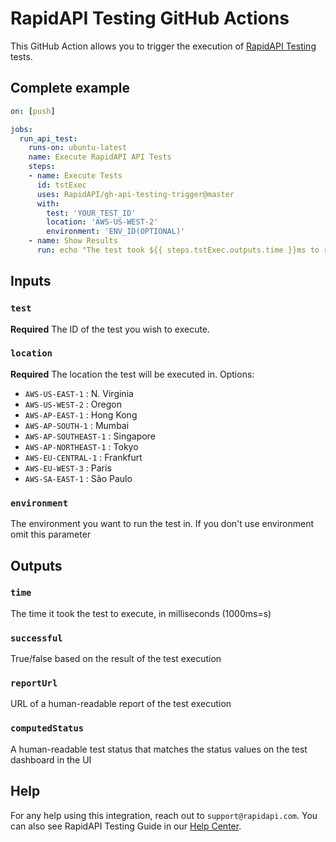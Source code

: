 # RapidAPI Testing GitHub Actions

This GitHub Action allows you to trigger the execution of [RapidAPI Testing](https://rapidapi.com/testing) tests.

## Complete example

```yaml
on: [push]

jobs:
  run_api_test:
    runs-on: ubuntu-latest
    name: Execute RapidAPI API Tests
    steps:
    - name: Execute Tests
      id: tstExec
      uses: RapidAPI/gh-api-testing-trigger@master
      with:
        test: 'YOUR_TEST_ID'
        location: 'AWS-US-WEST-2'
        environment: 'ENV_ID(OPTIONAL)'
    - name: Show Results
      run: echo "The test took ${{ steps.tstExec.outputs.time }}ms to run"; echo "The test result was ${{ steps.tstExec.outputs.computedStatus }}"; echo "View Report - ${{ steps.tstExec.outputs.reportUrl }}"
```

## Inputs

### `test`
**Required** The ID of the test you wish to execute.

### `location`
**Required** The location the test will be executed in. Options:

- `AWS-US-EAST-1` : N. Virginia
- `AWS-US-WEST-2` : Oregon
- `AWS-AP-EAST-1` : Hong Kong
- `AWS-AP-SOUTH-1` : Mumbai
- `AWS-AP-SOUTHEAST-1` : Singapore
- `AWS-AP-NORTHEAST-1` : Tokyo
- `AWS-EU-CENTRAL-1` : Frankfurt
- `AWS-EU-WEST-3` : Paris
- `AWS-SA-EAST-1` : São Paulo

### `environment`
The environment you want to run the test in. If you don't use environment omit this parameter

## Outputs

### `time`
The time it took the test to execute, in milliseconds (1000ms=s)

### `successful`
True/false based on the result of the test execution

### `reportUrl`
URL of a human-readable report of the test execution

### `computedStatus`
A human-readable test status that matches the status values on the test dashboard in the UI

## Help
For any help using this integration, reach out to `support@rapidapi.com`. You can also see RapidAPI Testing Guide in our [Help Center](https://docs.rapidapi.com/docs/creating-test-flows). 
